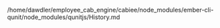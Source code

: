/home/dawdler/employee_cab_engine/cabiee/node_modules/ember-cli-qunit/node_modules/qunitjs/History.md